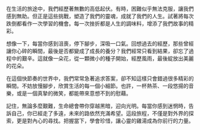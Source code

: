 在生活的旅途中，我們經歷著無數的高低起伏。有時，困難似乎無法克服，讓我們感到無助。但正是這些挑戰，塑造了我們的靈魂，成就了我們的人生。試著將每次跌倒都看作一次學習的機會。每一次挫折都是人生的調味料，增添了我們故事的精彩。

想像一下，每當你感到沮喪，停下腳步，深吸一口氣。回想過去的經歷，那些曾經讓你心碎的瞬間，最後是否都變成了成長的養分？我們經常只看到結果，卻忘了過程中的艱辛。這就像一朵花，從一顆微小的種子開始，經歷風雨，最後綻放出美麗的花朵。

在這個快節奏的世界中，我們常常急著追求答案，卻不知這樣只會錯過很多精彩的瞬間。不妨放慢腳步，欣賞生活的每一個小細節。也許，一杯熱茶、一段悠揚的音樂，或是一個真摯的微笑，都能帶來意想不到的慰藉。

記住，無論多麼艱難，生命總會帶你穿越黑暗，迎向光明。每當你感到迷惘時，告訴自己，你已經走了多遠，未來的路依然充滿希望。這段旅程，不僅是對外界的探索，更是對內心的尋找。把握當下，學會珍惜，讓心靈的雞湯成為你前行的力量。